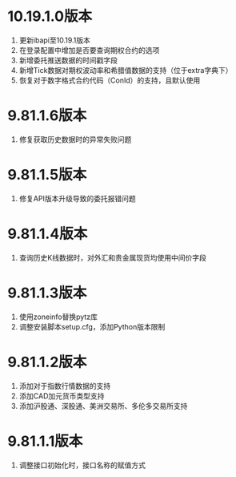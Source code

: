 # 10.19.1.0版本

1. 更新ibapi至10.19.1版本
2. 在登录配置中增加是否要查询期权合约的选项
3. 新增委托推送数据的时间戳字段
4. 新增Tick数据对期权波动率和希腊值数据的支持（位于extra字典下）
5. 恢复对于数字格式合约代码（ConId）的支持，且默认使用

# 9.81.1.6版本

1. 修复获取历史数据时的异常失败问题

# 9.81.1.5版本

1. 修复API版本升级导致的委托报错问题

# 9.81.1.4版本

1. 查询历史K线数据时，对外汇和贵金属现货均使用中间价字段

# 9.81.1.3版本

1. 使用zoneinfo替换pytz库
2. 调整安装脚本setup.cfg，添加Python版本限制

# 9.81.1.2版本

1. 添加对于指数行情数据的支持
2. 添加CAD加元货币类型支持
3. 添加沪股通、深股通、美洲交易所、多伦多交易所支持

# 9.81.1.1版本

1. 调整接口初始化时，接口名称的赋值方式
